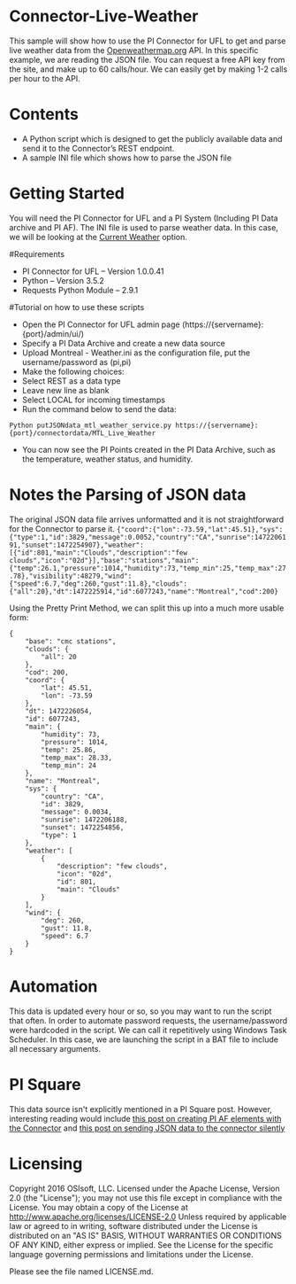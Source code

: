 # Connector-Live-Weather

This sample will show how to use the PI Connector for UFL to get and parse live weather data from the [Openweathermap.org](http://openweathermap.org/) API. In this specific example, we are reading the JSON file. You can request a free API key from the site, and make up to 60 calls/hour. We can easily get by making 1-2 calls per hour to the API.

# Contents 
- A Python script which is designed to get the publicly available data and send it to the Connector’s REST endpoint. 
- A sample INI file which shows how to parse the JSON file
 
# Getting Started
You will need the PI Connector for UFL and a PI System (Including PI Data archive and PI AF). The INI file is used to parse weather data. In this case, we will be looking at the [Current Weather](http://openweathermap.org/current) option. 

#Requirements
- PI Connector for UFL – Version 1.0.0.41
- Python – Version 3.5.2
- Requests Python Module – 2.9.1

#Tutorial on how to use these scripts
- Open the PI Connector for UFL admin page (https://{servername}:{port}/admin/ui/)
-	Specify a PI Data Archive and create a new data source
-	Upload Montreal - Weather.ini as the configuration file, put the username/password as (pi,pi) 
-	Make the following choices:
-	Select REST as a data type
-	Leave new line as blank
- Select LOCAL for incoming timestamps 
-	Run the command below to send the data:

`Python putJSONdata_mtl_weather_service.py https://{servername}:{port}/connectordata/MTL_Live_Weather`
- You can now see the PI Points created in the PI Data Archive, such as the temperature, weather status, and humidity. 
 
# Notes the Parsing of JSON data
The original JSON data file arrives unformatted and it is not straightforward for the Connector to parse it. 
`{"coord":{"lon":-73.59,"lat":45.51},"sys":{"type":1,"id":3829,"message":0.0052,"country":"CA","sunrise":1472206191,"sunset":1472254907},"weather":[{"id":801,"main":"Clouds","description":"few clouds","icon":"02d"}],"base":"stations","main":{"temp":26.1,"pressure":1014,"humidity":73,"temp_min":25,"temp_max":27.78},"visibility":48279,"wind":{"speed":6.7,"deg":260,"gust":11.8},"clouds":{"all":20},"dt":1472225914,"id":6077243,"name":"Montreal","cod":200}`

Using the Pretty Print Method, we can split this up into a much more usable form:
```
{
    "base": "cmc stations",
    "clouds": {
        "all": 20
    },
    "cod": 200,
    "coord": {
        "lat": 45.51,
        "lon": -73.59
    },
    "dt": 1472226054,
    "id": 6077243,
    "main": {
        "humidity": 73,
        "pressure": 1014,
        "temp": 25.86,
        "temp_max": 28.33,
        "temp_min": 24
    },
    "name": "Montreal",
    "sys": {
        "country": "CA",
        "id": 3829,
        "message": 0.0034,
        "sunrise": 1472206188,
        "sunset": 1472254856,
        "type": 1
    },
    "weather": [
        {
            "description": "few clouds",
            "icon": "02d",
            "id": 801,
            "main": "Clouds"
        }
    ],
    "wind": {
        "deg": 260,
        "gust": 11.8,
        "speed": 6.7
    }
}
```



# Automation
This data is updated every hour or so, so you may want to run the script that often. In order to automate password requests, the username/password were hardcoded in the script. We can call it repetitively using Windows Task Scheduler. In this case, we are launching the script in a BAT file to include all necessary arguments. 

# PI Square
This data source isn't explicitly mentioned in a PI Square post. However, interesting reading would include [this post on creating PI AF elements with the Connector](https://pisquare.osisoft.com/community/all-things-pi/pi-interfaces/blog/2016/08/19/building-a-pi-af-hierarchy-using-the-pi-connector-for-ufl) and [this post on sending JSON data to the connector silently](https://pisquare.osisoft.com/community/all-things-pi/pi-interfaces/blog/2016/08/19/mtl-intern-project-smart-cities-bike-shares-using-the-pi-connector-for-ufl-and-pi-af)


# Licensing 
Copyright 2016 OSIsoft, LLC.
Licensed under the Apache License, Version 2.0 (the "License"); you may not use this file except in compliance with the License. You may obtain a copy of the License at
   http://www.apache.org/licenses/LICENSE-2.0
Unless required by applicable law or agreed to in writing, software distributed under the License is distributed on an "AS IS" BASIS, WITHOUT WARRANTIES OR CONDITIONS OF ANY KIND, either express or implied. See the License for the specific language governing permissions and limitations under the License.

Please see the file named LICENSE.md.
